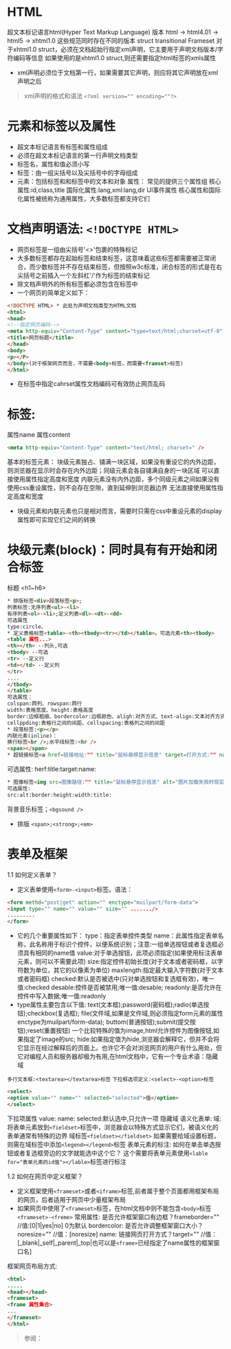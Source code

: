 # HTML
﻿超文本标记语言html(Hyper Text Markup Language)
版本
html -> html4.01 -> html5 -> xhtml1.0
这些规范同时存在不同的版本
struct
transitional
Frameset
对于xhtml1.0 struct，必须在文档起始行指定xml声明，它主要用于声明文档版本/字符编码等信息
如果使用的是xhtml1.0 struct,则还需要指定html标签的xmls属性
* xml声明必须位于文档第一行，如果需要其它声明，则应将其它声明放在xml声明之后

> xml声明的格式和语法 `<?xml version="" encoding=""?>`

# 元素和标签以及属性
* 超文本标记语言有标签和属性组成
* 必须在超文本标记语言的第一行声明文档类型
* 标签名，属性和值必须小写
* 标签：由一组尖括号以及尖括号中的字母组成
* 元素：包括标签和和标签中的文本和对象
属性：
常见的提供三个属性组
核心属性:id,class,title
国际化属性:lang,xml:lang,dir
UI事件属性
核心属性和国际化属性被统称为通用属性，大多数标签都支持它们
# 文档声明语法: `<!DOCTYPE HTML>`
* 网页标签是一组由尖括号'<>'包裹的特殊标记
* 大多数标签都存在起始标签和结束标签，这意味着这些标签都需要被正常闭合，而少数标签并不存在结束标签，但按照w3c标准，闭合标签的形式是在右尖括号之前插入一个左斜杠'/'作为标签的结束标记
* 除文档声明外的所有标签都必须包含在<html>标签中
* 一个网页的简单定义如下：

```html
<!DOCTYPE HTML> * 此处为声明文档类型为HTML文档
<html>
<head>
<!--指定网页编码-->
<meta http-equiv="Content-Type" content="type=text/html;charset=utf-8" />
<title>网页标题</title>
</head>
<body>
<p></P>
</body>(对于框架网页而言，不需要<body>标签，而需要<framset>标签)
</html>
```

* 在<meta>标签中指定cahrset属性文档编码可有效防止网页乱码
# <meta>标签:
属性name
属性content

```html
<meta http-equiv="Content-Type" content="text/html; charset=" />
```

基本的标签元素：
块级元素独占、铺满一块区域，如果没有重设它的内外边距，则浏览器在显示时会存在内外边距；同级元素会各自铺满自身的一块区域
可以直接使用属性指定高度和宽度
内联元素没有内外边距，多个同级元素之间如果没有使用css重设属性，则不会存在空隙，直到延伸到浏览器边界
无法直接使用属性指定高度和宽度
* 块级元素和内联元素也只是相对而言，需要时只需在css中重设元素的display属性即可实现它们之间的转换
# 块级元素(block)：同时具有有开始和闭合标签
标题
<h1~h6>

```html
* 排版标签<div>段落标签<p>;
列表标签:无序列表<ul>-<li>
有序列表<ol>-<li>;定义列表<dl>-<dt>-<dd>
可选属性
type:circle、
* 定义表格标签<table>-<th><tbody><tr></td></table>。可选元素<th><tbody>
<table 属性...>
<th></th> --列头,可选
<tbody> --可选
<tr> --定义行
<td></td> --定义列
</tr>
....
</tbody>
</table>
可选属性：
colspan:跨列、rowspan:跨行
width:表格宽度、height:表格高度
border:边框粗细、bordercolor:边框颜色、aligh:对齐方式、text-align:文本对齐方式
cellppding:表格行之间的间距、cellspacing:表格列之间的间距
* 段落标签:<p></p>
内联元素(inline)：
换行标签<br />;水平线标签:<hr />
<span></span>
* 超链接标签<a href=链接地址:"" title="鼠标悬停显示信息" target=打开方式:"" name="">链接文本</a>;
```

可选属性:
herf:title:target:name:

```html
* 图像标签<img src=图像路径:"" title="鼠标悬停显示信息" alt="图片加载失败时现实的文本" border="边框粗细" height="图片高度(以像素为单位)" width="图片宽度" />;
可选属性:
src:alt:border:height:width:title:
```

背景音乐标签；`<bgsound />`

* 排版 `<span>;<strong>;<em>`

# 表单及框架
1.1 如何定义表单？
* 定义表单使用`<form>-<input>`标签。语法：

```html
<form methd="post|get" action="" enctype="muilpart/form-data">
<input type="" name="" value="" size="" ......./>
.........
</form>
```
* 它的几个重要属性如下：
type：指定表单控件类型
name：此属性指定表单名称，此名称用于标识个控件，以便系统识别；注意:一组单选按钮或者复选框必须具有相同的name值
value:对于单选按钮，此项必须指定(如果使用<lable>标注表单元素，则可以不需要此项)
size:指定控件初始长度(对于文本或者密码框，以字符数为单位，其它的以像素为单位)
maxlength:指定最大输入字符数(对于文本或者密码框)
checked:默认是否被选中(只对单选按钮和复选框有效)，唯一值:checked
desable:控件是否被禁用;唯一值:desable;
readonly:是否允许在控件中写入数据;唯一值:readonly
* type属性主要包含以下值:
text(文本框);password(密码框);radio(单选按钮);checkbox(复选框);
file(文件域,如果是文件域,则必须指定form元素的属性enctype为muilpart/form-data);
buttom(普通按钮);submit(提交按钮);reset(重置按钮)
一个比较特殊的值为image,html允许控件为图像按钮,如果指定了image的src;
hide:如果指定值为hide,浏览器会解释它，但并不会将它显示在经过解释后的页面上。也许它不会对浏览网页的用户有什么用处，但它对编程人员和服务器却极为有用,在html文档中，它有一个专业术语：隐藏域

`多行文本框:<textarea></textarea>标签`
`下拉框选项定义:<select>-<option>标签`

```html
<select>
<option value="" name="" selected="selected">值</option>
</select>
```

下拉项属性
value:
name:
selected:默认选中,只允许一项
隐藏域
语义化表单:
域:将表单元素放到`<fieldset>`标签中，浏览器会以特殊方式显示它们，被语义化的表单通常有特殊的边界
域标签`<fieldset></fieldset>`
如果需要给域设置标题，则需在域标签中添加`<legend></legend>`标签
表单元素的标注:
如何在单击单选按钮或者复选框旁边的文字就能选中这个它？
这个需要将表单元素使用`<lable for="表单元素的id值"></lable>`标签进行标注

1.2 如何在网页中定义框架？
* 定义框架使用`<frameset>`或者`<iframe>`标签,前者属于整个页面都用框架布局的网页，后者适用于网页中少量框架布局
* 如果网页中使用了`<frameset>`标签，在html文档中则不能包含`<body>`标签
`<frameset>-<freme>`
常用属性:
是否允许框架窗口有边框？frameborder="" //值:[0|1|yes|no] 0为默认
bordercolor:
是否允许调整框架窗口大小？noresize="" //值：[noresize]
name:
链接网页打开方式？target="" //值：[_blank|_self|_parent|_top|也可以是`<frame>`已经指定了name属性的框架窗口名]

框架网页布局方式:

```html
<html>
.....
<head></head>
<frameset>
<frame 属性集合>
...
</frameset>
</html>
```

> 参阅：
